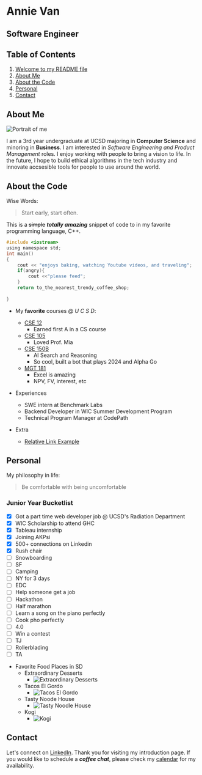 # Annie Van 
## Software Engineer

## Table of Contents
1. [Welcome to my README file](/README.md)
2. [About Me](#about-me)
3. [About the Code](#about-the-code)
4. [Personal](#personal)
5. [Contact](#contact)

## About Me
![Portrait of me](/me.png)

I am a 3rd year undergraduate at UCSD majoring in **Computer Science** and minoring in **Business**. I am interested in *Software Engineering and Product Management* roles. I enjoy working with people to bring a vision to life. In the future, I hope to build ethical algorithms in the tech industry and innovate accsesible tools for people to use around the world. 

## About the Code
Wise Words:
> Start early, start often.

This is a ~~simple~~ ***totally amazing*** snippet of code to in my favorite programming language, C++.
``` c
#include <iostream>
using namespace std;
int main()
{
    cout << "enjoys baking, watching Youtube videos, and traveling";
    if(angry){
        cout <<"please feed";
    }
    return to_the_nearest_trendy_coffee_shop;
    
}
```

* My **favorite** courses @ *U C S D*:
    * [CSE 12](http://www.gradesource.com/reports/7/31273/index.html)
      * Earned first A in a CS course
    * [CSE 105](https://cseweb.ucsd.edu/classes/sp20/cse105-ab/)
      * Loved Prof. Mia
    * [CSE 150B](https://scungao.github.io/)
      * AI Search and Reasoning
      * So cool, built a bot that plays 2024 and Alpha Go
    * [MGT 181](https://courses.ucsd.edu/syllabi/FA09/666374.pdf)
      * Excel is amazing
      * NPV, FV, interest, etc

* Experiences
  * SWE intern at Benchmark Labs
  * Backend Developer in WIC Summer Development Program
  * Technical Program Manager at CodePath

* Extra
  * [Relative Link Example](/index.md)

## Personal

My philosophy in life:
> Be comfortable with being uncomfortable

### Junior Year Bucketlist

- [x] Got a part time web developer job @ UCSD's Radiation Department
- [x] WIC Scholarship to attend GHC
- [x] Tableau internship
- [x] Joining AKPsi
- [x] 500+ connections on Linkedin
- [x] Rush chair
- [ ] Snowboarding
- [ ] SF
- [ ] Camping
- [ ] NY for 3 days
- [ ] EDC
- [ ] Help someone get a job
- [ ] Hackathon
- [ ] Half marathon
- [ ] Learn a song on the piano perfectly
- [ ] Cook pho perfectly
- [ ] 4.0
- [ ] Win a contest
- [ ] TJ
- [ ] Rollerblading
- [ ] TA

- Favorite Food Places in SD
  - Extraordinary Desserts
    - ![Extraordinary Desserts](/desserts.jpg)
  - Tacos El Gordo
    - ![Tacos El Gordo](/teg.JPG)
  - Tasty Noode House
    - ![Tasty Noodle House](/tastynoodlehouse.jpg)
  - Kogi
    - ![Kogi](/kogi.jpg)

## Contact

Let's connect on [LinkedIn](https://www.linkedin.com/in/annie-van-267086171/). 
Thank you for visiting my introduction page. If you would like to schedule a ***coffee chat***, please check my [calendar](https://calendar.google.com/calendar/u/0/embed?src=amvan%40ucsd.edu&ctz=America%2FLos_Angeles&mode=week&fbclid=IwAR1EFM3VFE85h236tOAwvrl_7pWJMf1x4mDrdx9G0FRe9hhSoaZjP7wWA1g) for my availability. 